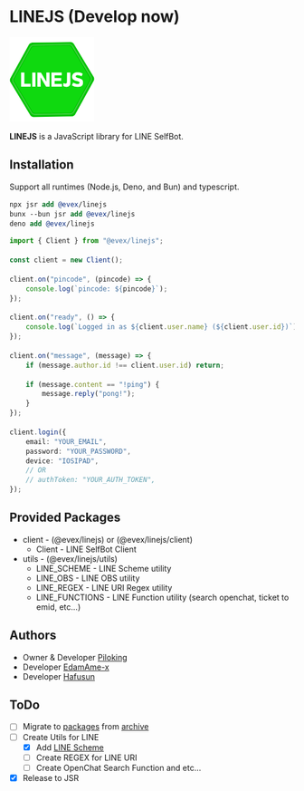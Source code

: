 # LINEJS (Develop now)

<img src="./.github/assets/icon.png" width="150" height="150" alt="LINEJS" />

**LINEJS** is a JavaScript library for LINE SelfBot.

## Installation

Support all runtimes (Node.js, Deno, and Bun) and typescript.

```llvm
npx jsr add @evex/linejs
bunx --bun jsr add @evex/linejs
deno add @evex/linejs
```

```ts
import { Client } from "@evex/linejs";

const client = new Client();

client.on("pincode", (pincode) => {
	console.log(`pincode: ${pincode}`);
});

client.on("ready", () => {
	console.log(`Logged in as ${client.user.name} (${client.user.id})`);
});

client.on("message", (message) => {
	if (message.author.id !== client.user.id) return;

	if (message.content == "!ping") {
		message.reply("pong!");
	}
});

client.login({
	email: "YOUR_EMAIL",
	password: "YOUR_PASSWORD",
	device: "IOSIPAD",
	// OR
	// authToken: "YOUR_AUTH_TOKEN",
});
```

## Provided Packages

- client - (@evex/linejs) or (@evex/linejs/client)
    - Client - LINE SelfBot Client
- utils - (@evex/linejs/utils)
    - LINE_SCHEME - LINE Scheme utility
    - LINE_OBS - LINE OBS utility
    - LINE_REGEX - LINE URI Regex utility
    - LINE_FUNCTIONS - LINE Function utility (search openchat, ticket to emid, etc...) 

## Authors

- Owner & Developer [Piloking](https://github.com/piloking)
- Developer [EdamAme-x](https://github.com/EdamAme-x)
- Developer [Hafusun](https://github.com/hafusun)

## ToDo

- [ ] Migrate to [packages](./packages) from [archive](./archive)
- [ ] Create Utils for LINE
  - [x] Add [LINE Scheme](./packages/utils/line-scheme/index.ts)
  - [ ] Create REGEX for LINE URI
  - [ ] Create OpenChat Search Function and etc...
- [x] Release to JSR

